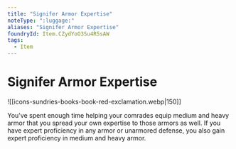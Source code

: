 ```yaml
---
title: "Signifer Armor Expertise"
noteType: ":luggage:"
aliases: "Signifer Armor Expertise"
foundryId: Item.CZydYoO3Su4R5sAW
tags:
  - Item
---
```


# Signifer Armor Expertise
![[icons-sundries-books-book-red-exclamation.webp|150]]

You've spent enough time helping your comrades equip medium and heavy armor that you spread your own expertise to those armors as well. If you have expert proficiency in any armor or unarmored defense, you also gain expert proficiency in medium and heavy armor.

